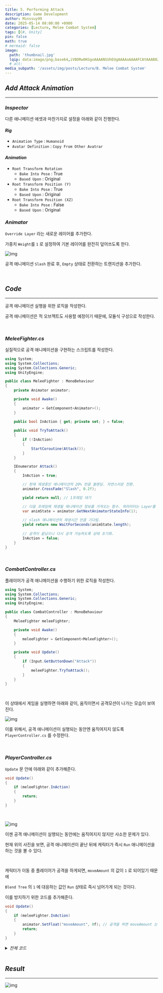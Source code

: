 ```yaml
---
title: 5. Performing Attack
description: Game Development
author: Minssuy99
date: 2025-05-14 08:00:00 +0900
categories: [Lecture, Melee Combat System]
tags: [C#, Unity]
pin: false
math: true
# mermaid: false
image:
  path: 'thumbnail.jpg'
  lqip: data:image/png;base64,iVBORw0KGgoAAAANSUhEUgAAAAoAAAAFCAYAAAB8ZH1oAAAAAXNSR0IArs4c6QAAAARnQU1BAACxjwv8YQUAAAAJcEhZcwAADsQAAA7EAZUrDhsAAADFSURBVBhXDcuxTsJAHIDx7393LW3vKgRjCYiDAzFOJuICg4smvohPweRbMTLBapwdkIRAoomNJEgK0rPDt/0+sc555xzdi4w4ianbkiQJ8brBfldw1UtZrTYoAY5Hz+FPY1RAURyqSkSFNJsp80XOd/6LBEHkh8MenVbK69uS0ei5Opd0zzOsjdHGICh0ZOOXE6e5vTlju91hylPGkzU188V09s78Y02nHSIPj/d+cNfGRvCz+aygZpELT/0Gl9cZIgovin+18zpj6AM9igAAAABJRU5ErkJggg==
  # alt:
media_subpath: '/assets/img/posts/Lecture/B. Melee Combat System'
---
```

<!---------------------------------------Header-------------------------------------->

## _**Add Attack Animation**_
---

### _**Inspector**_

다른 애니메이션 에셋과 마찬가지로 설정을 아래와 같이 진행한다.

#### _**Rig**_

* `Animation Type` : `Humanoid`
* `Avatar Definition` : `Copy From Other Avatrar`

#### _**Animation**_

* `Root Transform Rotation`
  * `Bake Into Pose` : True
  * `Based Upon` : Original
* `Root Transform Position (Y)`
  * `Bake Into Pose` : True
  * `Based Upon` : Original
* `Root Transform Position (XZ)`
  * `Bake Into Pose` : False
  * `Based Upon` : Original

### _**Animator**_

`Override Layer` 라는 새로운 레이어를 추가한다.

가중치 `Weight`를 `1` 로 설정하여 기본 레이어를 완전히 덮어쓰도록 한다.

![img](2025-05-14-Layer.jpg)

공격 애니메이션 `Slash` 완료 후, `Empty` 상태로 전환하는 트랜지션을 추가한다.

<br>

## _**Code**_
---

공격 애니메이션 실행을 위한 로직을 작성한다.

공격 애니메이션은 적 오브젝트도 사용할 예정이기 때문에, 모듈식 구성으로 작성한다.

<br>

### _**MeleeFighter.cs**_

실질적으로 공격 애니메이션을 구현하는 스크립트를 작성한다.

```csharp
using System;
using System.Collections;
using System.Collections.Generic;
using UnityEngine;

public class MeleeFighter : MonoBehaviour
{
    private Animator animator;

    private void Awake()
    {
        animator = GetComponent<Animator>();
    }

    public bool InAction { get; private set; } = false;
    
    public void TryToAttack()
    {
        if (!InAction)
        {
            StartCoroutine(Attack());
        }
    }

    IEnumerator Attack()
    {
        InAction = true;

        // 현재 재생중인 애니메이션의 20% 만큼 블렌딩. 자연스러운 전환.
        animator.CrossFade("Slash", 0.2f);

        yield return null; // 1프레임 대기

        // 다음 프레임에 재생될 애니메이션 정보를 가져오는 함수. 파라미터는 Layer를 의미함.
        var animState = animator.GetNextAnimatorStateInfo(1);
        
        // slash 애니메이션의 재생시간 만큼 기다림.
        yield return new WaitForSeconds(animState.length);
        
        // 공격이 끝났으니 다시 공격 가능하도록 상태 초기화.
        InAction = false;
    }
}
```

<br>

### _**CombatController.cs**_

플레이어가 공격 애니메이션을 수행하기 위한 로직을 작성한다.

```csharp
using System;
using System.Collections;
using System.Collections.Generic;
using UnityEngine;

public class CombatController : MonoBehaviour
{
    MeleeFighter meleeFighter;

    private void Awake()
    {
        meleeFighter = GetComponent<MeleeFighter>();
    }

    private void Update()
    {
        if (Input.GetButtonDown("Attack"))
        {
            meleeFighter.TryToAttack();
        }
    }
}
```

<br>

이 상태에서 게임을 실행하면 아래와 같이, 움직이면서 공격모션이 나가는 모습이 보여진다.

![img](2025-05-14-Attack1.gif)

이를 위해서, 공격 애니메이션이 실행되는 동안엔 움직여지지 않도록 `PlayerController.cs` 를 수정한다.

<br>

### _**PlayerController.cs**_

`Update` 문 안에 아래와 같이 추가해준다.

```csharp
void Update()
{
    if (meleeFighter.InAction)
    {
        return;
    }
}
```

<br>

![img](2025-05-14-Attack2.gif)

이젠 공격 애니메이션이 실행되는 동안에는 움직여지지 않지만 사소한 문제가 있다.

현재 위의 사진을 보면, 공격 애니메이션이 끝난 뒤에 캐릭터가 즉시 `Run` 애니메이션을 하는 것을 볼 수 있다.

<br>

캐릭터가 이동 중 플레이어가 공격을 하게되면, `moveAmount` 의 값이 `1` 로 되어있기 때문에

`Blend Tree` 의 `1` 에 대응하는 값인 `Run` 상태로 즉시 넘어가게 되는 것이다.

이를 방지하기 위한 코드를 추가해준다.

```csharp
void Update()
{
    if (meleeFighter.InAction)
    {
        animator.SetFloat("moveAmount", 0f); // 공격을 하면 moveAmount 는 0으로 적용.
        return;
    }
}
```

<details>
    <summary><i>전체 코드</i></summary>
<div markdown ="1">

```csharp
using System;
using System.Collections;
using System.Collections.Generic;
using Unity.Mathematics;
using Unity.VisualScripting;
using UnityEngine;

public class PlayerController : MonoBehaviour
{
    [SerializeField] float moveSpeed = 5f;
    [SerializeField] float rotationSpeed = 500f;
    
    [Header("Ground Check Settings")]
    [SerializeField] float groundCheckRadius = 0.2f;
    [SerializeField] Vector3 groundCheckOffset;
    [SerializeField] LayerMask groundLayer;
    
    bool isGrounded;

    float ySpeed;
    
    Quaternion targetRotation;
    
    CameraController cameraController;
    Animator animator;
    CharacterController characterController;
    MeleeFighter meleeFighter;

    private void Awake()
    {
        cameraController = Camera.main.GetComponent<CameraController>();
        animator = GetComponent<Animator>();
        characterController = GetComponent<CharacterController>();
        meleeFighter = GetComponent<MeleeFighter>();
    }

    void Update()
    {
        if (meleeFighter.InAction)
        {
            animator.SetFloat("moveAmount", 0f);
            return;
        }
        
        float h = Input.GetAxis("Horizontal");
        float v = Input.GetAxis("Vertical");

        float moveAmount = Mathf.Clamp01((Mathf.Abs(h) + Mathf.Abs(v)));
        
        var moveInput = (new Vector3(h, 0, v)).normalized;

        var moveDir = cameraController.PlanarRotation * moveInput;
        
        GroundCheck();
        if (isGrounded)
        {
            ySpeed = -0.5f;
        }
        else
        {
            ySpeed += Physics.gravity.y * Time.deltaTime;
        }
        
        var velocity = moveDir * moveSpeed;
        velocity.y = ySpeed;
        
        characterController.Move(velocity * Time.deltaTime);

        if (moveAmount > 0)
        {
            targetRotation = Quaternion.LookRotation(moveDir);
        }
        
        transform.rotation = Quaternion.RotateTowards(transform.rotation, targetRotation, 
            rotationSpeed * Time.deltaTime);
        
        animator.SetFloat("moveAmount", moveAmount, 0.2f, Time.deltaTime);
    }

    void GroundCheck()
    {
        isGrounded = Physics.CheckSphere(transform.TransformPoint(groundCheckOffset), groundCheckRadius, groundLayer);
    }

    void OnDrawGizmosSelected()
    {
        Gizmos.color = new Color(0, 1, 0, 0.5f);
        Gizmos.DrawSphere(transform.TransformPoint(groundCheckOffset), groundCheckRadius);
    }
}
```
{: file="PlayerController.cs"}

</div>
</details>

<br>

## _**Result**_
---

![img](2025-05-14-Result.gif)